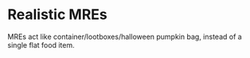 # Realistic MREs
MREs act like container/lootboxes/halloween pumpkin bag, instead of a single flat food item.
